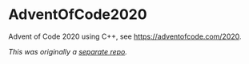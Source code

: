 # AdventOfCode2020

Advent of Code 2020 using C++, see https://adventofcode.com/2020.

_This was originally a [separate repo](https://github.com/btabram/AdventOfCode2020)._